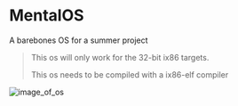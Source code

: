 # MentalOS
A barebones OS for a summer project

> This os will only work for the 32-bit ix86 targets.
>
> This os needs to be compiled with a ix86-elf compiler

![image_of_os](https://i.imgur.com/jZLmmqv.png)
